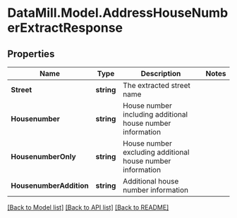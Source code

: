# DataMill.Model.AddressHouseNumberExtractResponse
## Properties

Name | Type | Description | Notes
------------ | ------------- | ------------- | -------------
**Street** | **string** | The extracted street name | 
**Housenumber** | **string** | House number including additional house number information | 
**HousenumberOnly** | **string** | House number excluding additional house number information | 
**HousenumberAddition** | **string** | Additional house number information | 

[[Back to Model list]](../README.md#documentation-for-models) [[Back to API list]](../README.md#documentation-for-api-endpoints) [[Back to README]](../README.md)

